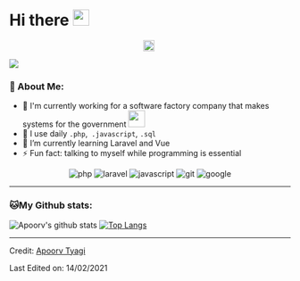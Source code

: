 # Hi there <img src="https://github.com/TheDudeThatCode/TheDudeThatCode/blob/master/Assets/Hi.gif" width="29px">
<p align="center">
<a href="https://www.linkedin.com/in/andrefatm/" target="blank"><img align="center" src="https://cdn.jsdelivr.net/npm/simple-icons@3.0.1/icons/linkedin.svg" alt="apoorvtyagi" height="20" width="20" /></a>&nbsp;
</p>

![](https://camo.githubusercontent.com/992babdffd8c74a1502de375fbdf7e4d54773242/68747470733a2f2f6d656469612e67697068792e636f6d2f6d656469612f53576f536b4e36447854737a71494b4571762f67697068792e676966)

### 🤵 About Me:
- 🏦 I'm currently working for a software factory company that makes systems for the government
      <img src="https://media.giphy.com/media/WUlplcMpOCEmTGBtBW/giphy.gif" width="30">
- 🤔 I use daily ```.php```,``` .javascript```, ```.sql```
- 🌱 I’m currently learning Laravel and Vue
- ⚡ Fun fact: talking to myself while programming is essential

<p align="center">
<img src="https://www.vectorlogo.zone/logos/php/php-horizontal.svg" alt="php"/>
<img src="https://www.vectorlogo.zone/logos/laravel/laravel-icon.svg" alt="laravel"/>
<img src="https://www.vectorlogo.zone/logos/javascript/javascript-horizontal.svg" alt="javascript"/> 
<img src="https://www.vectorlogo.zone/logos/git-scm/git-scm-icon.svg" alt="git"/>
<img src="https://www.vectorlogo.zone/logos/google/google-icon.svg" alt="google"/>
</p>


---
### 🐱My Github stats:
![Apoorv's github stats](https://github-readme-stats.vercel.app/api?username=andreolv&show_icons=true&title_color=ffc857&icon_color=8ac926&text_color=daf7dc&bg_color=151515&hide=["stars"])
[![Top Langs](https://github-readme-stats.vercel.app/api/top-langs/?username=andreolv&layout=compact&text_color=daf7dc&bg_color=151515)](https://github.com/andreolv/github-readme-stats)

----
Credit: [Apoorv Tyagi](https://github.com/ApoorvTyagi)

Last Edited on: 14/02/2021
